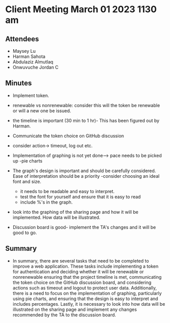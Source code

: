 # Client Meeting March 01 2023 1130 am

## Attendees

- Maysey Lu
- Harman Sahota
- Abdulaziz Almutlaq
- Onwuvuche Jordan C

## Minutes

- Implement token.
- renewable vs nonrenewable: consider this will the token be renewable or will a new one be issued.
- the timeline is important (30 min to 1 hr)- This has been figured out by Harman.
- Communicate the token choice on GitHub discussion
- consider action-> timeout, log out etc.
- Implementation of graphing is not yet done--> pace needs to be picked up
	-pie charts
- The graph's design is important and should be carefully considered. Ease of interpretation should be a priority
	-consider choosing an ideal font and size.
	- it needs to be readable and easy to interpret.
	- test the font for yourself and ensure that it is easy to read
    - include %'s in the graph.
- look into the graphing of the sharing page and how it will be implemented. How data will be illustrated.

- Discussion board is good- implement the TA's changes and it will be good to go.



## Summary

- In summary, there are several tasks that need to be completed to improve a web application. These tasks include implementing a token for authentication and deciding whether it will be renewable or nonrenewable ensuring that the project timeline is met, communicating the token choice on the GitHub discussion board, and considering actions such as timeout and logout to protect user data. Additionally, there is a need to focus on the implementation of graphing, particularly using pie charts, and ensuring that the design is easy to interpret and includes percentages. Lastly, it is necessary to look into how data will be illustrated on the sharing page and implement any changes recommended by the TA to the discussion board.